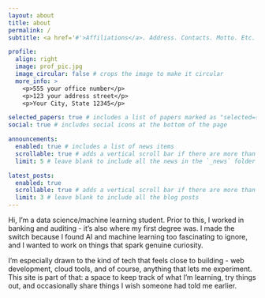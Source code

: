 ```yaml
---
layout: about
title: about
permalink: /
subtitle: <a href='#'>Affiliations</a>. Address. Contacts. Motto. Etc.

profile:
  align: right
  image: prof_pic.jpg
  image_circular: false # crops the image to make it circular
  more_info: >
    <p>555 your office number</p>
    <p>123 your address street</p>
    <p>Your City, State 12345</p>

selected_papers: true # includes a list of papers marked as "selected={true}"
social: true # includes social icons at the bottom of the page

announcements:
  enabled: true # includes a list of news items
  scrollable: true # adds a vertical scroll bar if there are more than 3 news items
  limit: 5 # leave blank to include all the news in the `_news` folder

latest_posts:
  enabled: true
  scrollable: true # adds a vertical scroll bar if there are more than 3 new posts items
  limit: 3 # leave blank to include all the blog posts
---
```


Hi, I’m a data science/machine learning student. Prior to this, I worked in banking and auditing - it’s also where my first degree was. I made the switch because I found AI and machine learning too fascinating to ignore, and I wanted to work on things that spark genuine curiosity.

I’m especially drawn to the kind of tech that feels close to building - web development, cloud tools, and of course, anything that lets me experiment. This site is part of that: a space to keep track of what I’m learning, try things out, and occasionally share things I wish someone had told me earlier.

